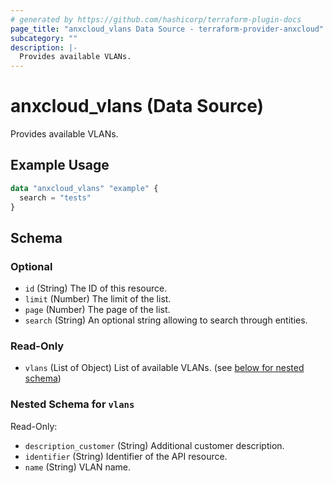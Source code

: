 ```yaml
---
# generated by https://github.com/hashicorp/terraform-plugin-docs
page_title: "anxcloud_vlans Data Source - terraform-provider-anxcloud"
subcategory: ""
description: |-
  Provides available VLANs.
---
```


# anxcloud_vlans (Data Source)

Provides available VLANs.

## Example Usage

```terraform
data "anxcloud_vlans" "example" {
  search = "tests"
}
```

<!-- schema generated by tfplugindocs -->
## Schema

### Optional

- `id` (String) The ID of this resource.
- `limit` (Number) The limit of the list.
- `page` (Number) The page of the list.
- `search` (String) An optional string allowing to search through entities.

### Read-Only

- `vlans` (List of Object) List of available VLANs. (see [below for nested schema](#nestedatt--vlans))

<a id="nestedatt--vlans"></a>
### Nested Schema for `vlans`

Read-Only:

- `description_customer` (String) Additional customer description.
- `identifier` (String) Identifier of the API resource.
- `name` (String) VLAN name.


